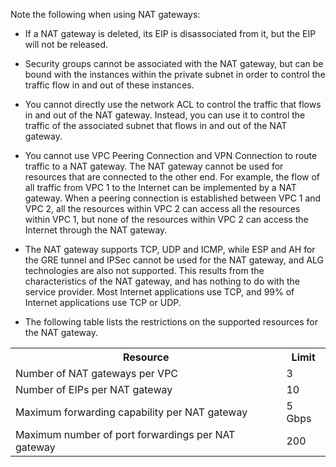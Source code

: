 Note the following when using NAT gateways:
- If a NAT gateway is deleted, its EIP is disassociated from it, but the EIP will not be released.

- Security groups cannot be associated with the NAT gateway, but can be bound with the instances within the private subnet in order to control the traffic flow in and out of these instances.

- You cannot directly use the network ACL to control the traffic that flows in and out of the NAT gateway. Instead, you can use it to control the traffic of the associated subnet that flows in and out of the NAT gateway.

- You cannot use VPC Peering Connection and VPN Connection to route traffic to a NAT gateway. The NAT gateway cannot be used for resources that are connected to the other end.
For example, the flow of all traffic from VPC 1 to the Internet can be implemented by a NAT gateway. When a peering connection is established between VPC 1 and VPC 2, all the resources within VPC 2 can access all the resources within VPC 1, but none of the resources within VPC 2 can access the Internet through the NAT gateway.

- The NAT gateway supports TCP, UDP and ICMP, while ESP and AH for the GRE tunnel and IPSec cannot be used for the NAT gateway, and ALG technologies are also not supported. This results from the characteristics of the NAT gateway, and has nothing to do with the service provider. Most Internet applications use TCP, and 99% of Internet applications use TCP or UDP.

- The following table lists the restrictions on the supported resources for the NAT gateway. <!--For more information, see [Use Limits]()-->
<table>
<tbody>
<tr>
<th >Resource</th>
<th >Limit</th>
</tr>
<tr>
<td >Number of NAT gateways per VPC</td>
<td >3</td>
</tr>
<tr>
<td >Number of EIPs per NAT gateway</td>
<td>10</td>
</tr>
<tr>
<td >Maximum forwarding capability per NAT gateway</td>
<td>5 Gbps</td>
</tr>
<tr>
<td >Maximum number of port forwardings per NAT gateway</td>
<td >200</td>
</tr>
</tbody></table>
